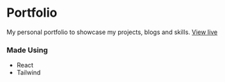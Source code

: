 # Portfolio
My personal portfolio to showcase my projects, blogs and skills. [View live](https://wulfor.com)

### Made Using
- React
- Tailwind
